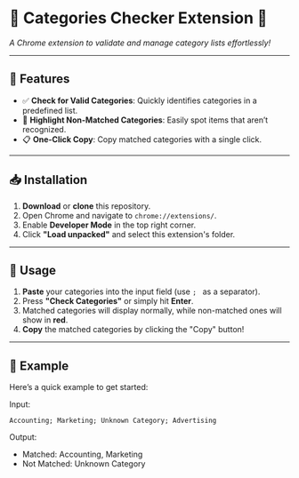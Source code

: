 # 🌟 Categories Checker Extension 🌟

_A Chrome extension to validate and manage category lists effortlessly!_

---

## 🎉 Features
- ✅ **Check for Valid Categories**: Quickly identifies categories in a predefined list.
- 🎨 **Highlight Non-Matched Categories**: Easily spot items that aren’t recognized.
- 📋 **One-Click Copy**: Copy matched categories with a single click.

---

## 📥 Installation

1. **Download** or **clone** this repository.
2. Open Chrome and navigate to `chrome://extensions/`.
3. Enable **Developer Mode** in the top right corner.
4. Click **"Load unpacked"** and select this extension's folder.

---

## 🚀 Usage

1. **Paste** your categories into the input field (use `; ` as a separator).
2. Press **"Check Categories"** or simply hit **Enter**.
3. Matched categories will display normally, while non-matched ones will show in **red**.
4. **Copy** the matched categories by clicking the "Copy" button!

---

## 📄 Example

Here’s a quick example to get started:

Input:
```plaintext
Accounting; Marketing; Unknown Category; Advertising
```
Output:
- Matched: Accounting, Marketing
- Not Matched: Unknown Category
